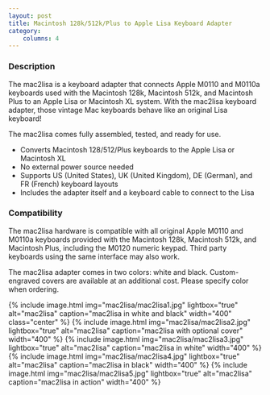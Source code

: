```yaml
---
layout: post
title: Macintosh 128k/512k/Plus to Apple Lisa Keyboard Adapter
category:
    columns: 4
---
```


### Description

The mac2lisa is a keyboard adapter that connects Apple M0110 and M0110a keyboards used with the Macintosh 128k, Macintosh 512k, and Macintosh Plus to an Apple Lisa or Macintosh XL system. With the mac2lisa keyboard adapter, those vintage Mac keyboards behave like an original Lisa keyboard!

The mac2lisa comes fully assembled, tested, and ready for use.

- Converts Macintosh 128/512/Plus keyboards to the Apple Lisa or Macintosh XL
- No external power source needed
- Supports US (United States), UK (United Kingdom), DE (German), and FR (French) keyboard layouts
- Includes the adapter itself and a keyboard cable to connect to the Lisa

### Compatibility

The mac2lisa hardware is compatible with all original Apple M0110 and M0110a keyboards provided with the Macintosh 128k, Macintosh 512k, and Macintosh Plus, including the M0120 numeric keypad. Third party keyboards using the same interface may also work.


The mac2lisa adapter comes in two colors: white and black. Custom-engraved covers are available at an additional cost. Please specify color when ordering.

{% include image.html img="mac2lisa/mac2lisa1.jpg" lightbox="true" alt="mac2lisa" caption="mac2lisa in white and black" width="400" class="center" %}
{% include image.html img="mac2lisa/mac2lisa2.jpg" lightbox="true" alt="mac2lisa" caption="mac2lisa with optional cover" width="400" %}
{% include image.html img="mac2lisa/mac2lisa3.jpg" lightbox="true" alt="mac2lisa" caption="mac2lisa in white" width="400" %}
{% include image.html img="mac2lisa/mac2lisa4.jpg" lightbox="true" alt="mac2lisa" caption="mac2lisa in black" width="400" %}
{% include image.html img="mac2lisa/mac2lisa5.jpg" lightbox="true" alt="mac2lisa" caption="mac2lisa in action" width="400" %}
